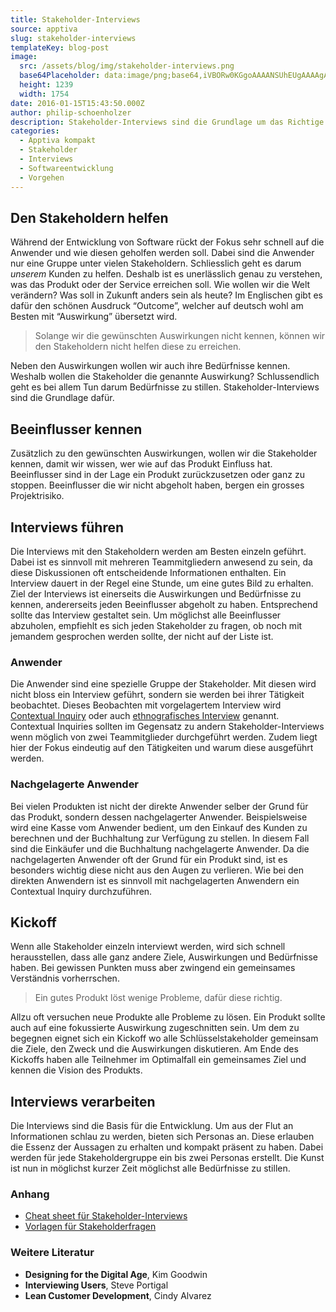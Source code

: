 ```yaml
---
title: Stakeholder-Interviews
source: apptiva
slug: stakeholder-interviews
templateKey: blog-post
image:
  src: /assets/blog/img/stakeholder-interviews.png
  base64Placeholder: data:image/png;base64,iVBORw0KGgoAAAANSUhEUgAAAAgAAAAGCAIAAABxZ0isAAAACXBIWXMAAAsTAAALEwEAmpwYAAAAoUlEQVR4nAGWAGn/AInt/5D3/47z/4rt/3TP/3TR/4Tn/33a/wBclLui6v+Gv+iy8P+f4v+DvOSt9P9mo8wAL47IkfT/RqLnedr/Y77/TKrsmv//HH+7AEan3HfS/0Gc4H3g/2O+/06s7IXl/yOCwgBQqM6j//+v//931/9s0f+f9v+h//9pstwAAwwMTE5Jf351ICcvFR0janBmgoN3YF5TrfdfPS9NPAgAAAAASUVORK5CYII=
  height: 1239
  width: 1754
date: 2016-01-15T15:43:50.000Z
author: philip-schoenholzer
description: Stakeholder-Interviews sind die Grundlage um das Richtige zu tun.
categories:
  - Apptiva kompakt
  - Stakeholder
  - Interviews
  - Softwareentwicklung
  - Vorgehen
---
```


<h2>Den Stakeholdern helfen</h2>

Während der Entwicklung von Software rückt der Fokus sehr schnell auf die Anwender und wie diesen geholfen werden soll. Dabei sind die Anwender nur eine Gruppe unter vielen Stakeholdern. Schliesslich geht es darum <em>unserem</em> Kunden zu helfen.
Deshalb ist es unerlässlich genau zu verstehen, was das Produkt oder der Service erreichen soll. Wie wollen wir die Welt verändern? Was soll in Zukunft anders sein als heute? Im Englischen gibt es dafür den schönen Ausdruck “Outcome”, welcher auf deutsch wohl am Besten mit “Auswirkung” übersetzt wird.

> Solange wir die gewünschten Auswirkungen nicht kennen, können wir den Stakeholdern nicht helfen diese zu erreichen.

Neben den Auswirkungen wollen wir auch ihre Bedürfnisse kennen. Weshalb wollen die Stakeholder die genannte Auswirkung? Schlussendlich geht es bei allem Tun darum Bedürfnisse zu stillen. Stakeholder-Interviews sind die Grundlage dafür.

<h2>Beeinflusser kennen</h2>

Zusätzlich zu den gewünschten Auswirkungen, wollen wir die Stakeholder kennen, damit wir wissen, wer wie auf das Produkt Einfluss hat. Beeinflusser sind in der Lage ein Produkt zurückzusetzen oder ganz zu stoppen. Beeinflusser die wir nicht abgeholt haben, bergen ein grosses Projektrisiko.

<h2>Interviews führen</h2>

Die Interviews mit den Stakeholdern werden am Besten einzeln geführt. Dabei ist es sinnvoll mit mehreren Teammitgliedern anwesend zu sein, da diese Diskussionen oft entscheidende Informationen enthalten. Ein Interview dauert in der Regel eine Stunde, um eine gutes Bild zu erhalten.
Ziel der Interviews ist einerseits die Auswirkungen und Bedürfnisse zu kennen, andererseits jeden Beeinflusser abgeholt zu haben. Entsprechend sollte das Interview gestaltet sein. Um möglichst alle Beeinflusser abzuholen, empfiehlt es sich jeden Stakeholder zu fragen, ob noch mit jemandem gesprochen werden sollte, der nicht auf der Liste ist.

<h3>Anwender</h3>

Die Anwender sind eine spezielle Gruppe der Stakeholder. Mit diesen wird nicht bloss ein Interview geführt, sondern sie werden bei ihrer Tätigkeit beobachtet. Dieses Beobachten mit vorgelagertem Interview wird [Contextual Inquiry](https://en.wikipedia.org/wiki/Contextual_inquiry) oder auch [ethnografisches Interview](https://de.wikipedia.org/wiki/Ethnographisches_Interview) genannt. Contextual Inquiries sollten im Gegensatz zu andern Stakeholder-Interviews wenn möglich von zwei Teammitglieder durchgeführt werden. Zudem liegt hier der Fokus eindeutig auf den Tätigkeiten und warum diese ausgeführt werden.

<h3>Nachgelagerte Anwender</h3>

Bei vielen Produkten ist nicht der direkte Anwender selber der Grund für das Produkt, sondern dessen nachgelagerter Anwender. Beispielsweise wird eine Kasse vom Anwender bedient, um den Einkauf des Kunden zu berechnen und der Buchhaltung zur Verfügung zu stellen. In diesem Fall sind die Einkäufer und die Buchhaltung nachgelagerte Anwender.
Da die nachgelagerten Anwender oft der Grund für ein Produkt sind, ist es besonders wichtig diese nicht aus den Augen zu verlieren. Wie bei den direkten Anwendern ist es sinnvoll mit nachgelagerten Anwendern ein Contextual Inquiry durchzuführen.

<h2>Kickoff</h2>

Wenn alle Stakeholder einzeln interviewt werden, wird sich schnell herausstellen, dass alle ganz andere Ziele, Auswirkungen und Bedürfnisse haben. Bei gewissen Punkten muss aber zwingend ein gemeinsames Verständnis vorherrschen.

> Ein gutes Produkt löst wenige Probleme, dafür diese richtig.

Allzu oft versuchen neue Produkte alle Probleme zu lösen. Ein Produkt sollte auch auf eine fokussierte Auswirkung zugeschnitten sein.
Um dem zu begegnen eignet sich ein Kickoff wo alle Schlüsselstakeholder gemeinsam die Ziele, den Zweck und die Auswirkungen diskutieren. Am Ende des Kickoffs haben alle Teilnehmer im Optimalfall ein gemeinsames Ziel und kennen die Vision des Produkts.

<h2>Interviews verarbeiten</h2>

Die Interviews sind die Basis für die Entwicklung. Um aus der Flut an Informationen schlau zu werden, bieten sich Personas an. Diese erlauben die Essenz der Aussagen zu erhalten und kompakt präsent zu haben. Dabei werden für jede Stakeholdergruppe ein bis zwei Personas erstellt. Die Kunst ist nun in möglichst kurzer Zeit möglichst alle Bedürfnisse zu stillen.

<h3>Anhang</h3>

- [Cheat sheet für Stakeholder-Interviews](/assets/blog/attachment/stakeholder-interviews.pdf)
- [Vorlagen für Stakeholderfragen](https://github.com/ApptivaAG/kompakt-stakeholder-interview)

<h3>Weitere Literatur</h3>

- **Designing for the Digital Age**, Kim Goodwin
- **Interviewing Users**, Steve Portigal
- **Lean Customer Development**, Cindy Alvarez
